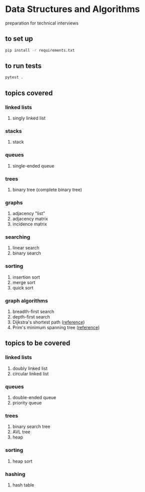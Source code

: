 # Data Structures and Algorithms

preparation for technical interviews

## to set up

```bash
pip install -r requirements.txt
```

## to run tests

```bash
pytest .
```

## topics covered

### linked lists

1. singly linked list

### stacks

1. stack

### queues

1. single-ended queue

### trees

1. binary tree (complete binary tree)

### graphs

1. adjacency "list"
2. adjacency matrix
3. incidence matrix

### searching

1. linear search
2. binary search

### sorting

1. insertion sort
2. merge sort
3. quick sort

### graph algorithms

1. breadth-first search
2. depth-first search
3. Dijkstra's shortest path ([reference](https://www.101computing.net/dijkstras-shortest-path-algorithm/))
4. Prim's minimum spanning tree ([reference](https://coderbyte.com/algorithm/find-minimum-spanning-tree-using-prims-algorithm))

## topics to be covered

### linked lists

1. doubly linked list
2. circular linked list

### queues

1. double-ended queue
2. priority queue

### trees

1. binary search tree
2. AVL tree
3. heap

### sorting

1. heap sort

### hashing

1. hash table
